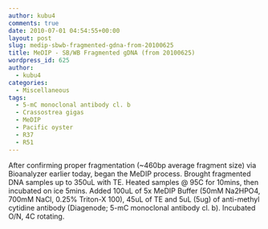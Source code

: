 ```yaml
---
author: kubu4
comments: true
date: 2010-07-01 04:54:55+00:00
layout: post
slug: medip-sbwb-fragmented-gdna-from-20100625
title: MeDIP - SB/WB Fragmented gDNA (from 20100625)
wordpress_id: 625
author:
  - kubu4
categories:
  - Miscellaneous
tags:
  - 5-mC monoclonal antibody cl. b
  - Crassostrea gigas
  - MeDIP
  - Pacific oyster
  - R37
  - R51
---
```


After confirming proper fragmentation (~460bp average fragment size) via Bioanalyzer earlier today, began the MeDIP process. Brought fragmented DNA samples up to 350uL with TE. Heated samples @ 95C for 10mins, then incubated on ice 5mins. Added 100uL of 5x MeDIP Buffer (50mM Na2HPO4, 700mM NaCl, 0.25% Triton-X 100), 45uL of TE and 5uL (5ug) of anti-methyl cytidine antibody (Diagenode; 5-mC monoclonal antibody cl. b). Incubated O/N, 4C rotating.
